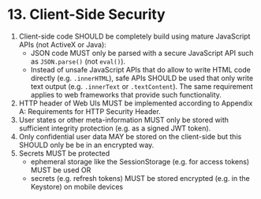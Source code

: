 # 13. Client-Side Security

1. Client-side code SHOULD be completely build using mature JavaScript APIs (not ActiveX or Java):
    - JSON code MUST only be parsed with a secure JavaScript API such as `JSON.parse()` (not `eval()`).
    - Instead of unsafe JavaScript APIs that do allow to write HTML code directly (e.g. `.innerHTML`), safe APIs SHOULD be used that only write text output (e.g. `.innerText` or `.textContent`). The same requirement applies to web frameworks that provide such functionality.
3. HTTP header of Web UIs MUST be implemented according to Appendix A: Requirements for HTTP Security Header.
4. User states or other meta-information MUST only be stored with sufficient integrity protection (e.g. as a signed JWT token).
5. Only confidential user data MAY be stored on the client-side but this SHOULD only be be in an encrypted way.
6. Secrets MUST be protected
    - ephemeral storage like the SessionStorage (e.g. for access tokens) MUST be used OR
    - secrets (e.g. refresh tokens) MUST be stored encrypted (e.g. in the Keystore) on mobile devices
